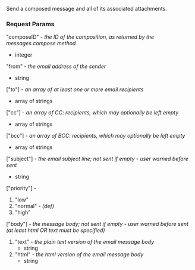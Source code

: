 Send a composed message and all of its associated attachments.

### Request Params

"composeID" - *the ID of the composition, as returned by the messages.compose method*

- integer

"from" - *the email address of the sender*

- string

["to"] - *an array of at least one or more email recipients*

- array of strings

["cc"] - *an array of CC: recipients, which may optionally be left empty*

- array of strings

["bcc"] - *an array of BCC: recipients, which may optionally be left empty*

- array of strings

["subject"] - *the email subject line; not sent if empty - user warned before sent*

- string

["priority"] - 

1. "low"
1. "normal" - *(def)*
1. "high"

["body"] - *the message body; not sent if empty - user warned before sent (at least html OR text must be specified)*

1. "text" - *the plain text version of the email message body*
    - string
1. "html" - *the html version of the email message body*
    - string
